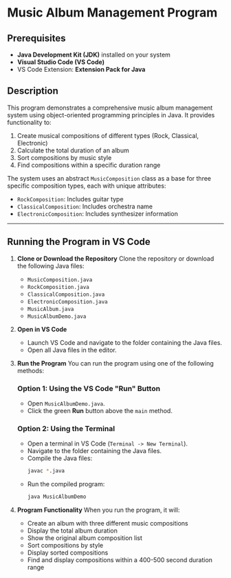 # Music Album Management Program

## Prerequisites

- **Java Development Kit (JDK)** installed on your system
- **Visual Studio Code (VS Code)**
- VS Code Extension: **Extension Pack for Java**

## Description

This program demonstrates a comprehensive music album management system using object-oriented programming principles in Java. It provides functionality to:

1. Create musical compositions of different types (Rock, Classical, Electronic)
2. Calculate the total duration of an album
3. Sort compositions by music style
4. Find compositions within a specific duration range

The system uses an abstract `MusicComposition` class as a base for three specific composition types, each with unique attributes:
- `RockComposition`: Includes guitar type
- `ClassicalComposition`: Includes orchestra name
- `ElectronicComposition`: Includes synthesizer information

---

## Running the Program in VS Code

1. **Clone or Download the Repository**
   Clone the repository or download the following Java files:
   - `MusicComposition.java`
   - `RockComposition.java`
   - `ClassicalComposition.java`
   - `ElectronicComposition.java`
   - `MusicAlbum.java`
   - `MusicAlbumDemo.java`

2. **Open in VS Code**
   - Launch VS Code and navigate to the folder containing the Java files.
   - Open all Java files in the editor.

3. **Run the Program**
   You can run the program using one of the following methods:

   ### Option 1: Using the VS Code "Run" Button
   - Open `MusicAlbumDemo.java`.
   - Click the green **Run** button above the `main` method.

   ### Option 2: Using the Terminal
   - Open a terminal in VS Code (`Terminal -> New Terminal`).
   - Navigate to the folder containing the Java files.
   - Compile the Java files:
     ```bash
     javac *.java
     ```
   - Run the compiled program:
     ```bash
     java MusicAlbumDemo
     ```

4. **Program Functionality**
   When you run the program, it will:
   - Create an album with three different music compositions
   - Display the total album duration
   - Show the original album composition list
   - Sort compositions by style
   - Display sorted compositions
   - Find and display compositions within a 400-500 second duration range
